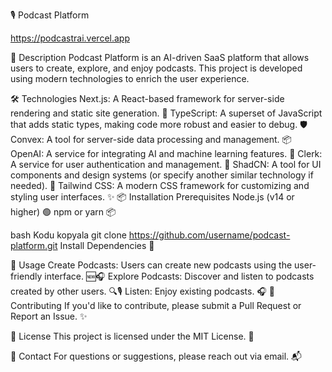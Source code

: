 🎙️ Podcast Platform

https://podcastrai.vercel.app

🌟 Description
Podcast Platform is an AI-driven SaaS platform that allows users to create, explore, and enjoy podcasts. This project is developed using modern technologies to enrich the user experience.

🛠️ Technologies
Next.js: A React-based framework for server-side rendering and static site generation. 🚀
TypeScript: A superset of JavaScript that adds static types, making code more robust and easier to debug. 🛡️
Convex: A tool for server-side data processing and management. 📦
OpenAI: A service for integrating AI and machine learning features. 🤖
Clerk: A service for user authentication and management. 🔐
ShadCN: A tool for UI components and design systems (or specify another similar technology if needed). 🎨
Tailwind CSS: A modern CSS framework for customizing and styling user interfaces. ✨
📦 Installation
Prerequisites
Node.js (v14 or higher) 🟢
npm or yarn 📦


bash
Kodu kopyala
git clone https://github.com/username/podcast-platform.git
Install Dependencies 🔧


📝 Usage
Create Podcasts: Users can create new podcasts using the user-friendly interface. 🆕🎧
Explore Podcasts: Discover and listen to podcasts created by other users. 🔍🎙️
Listen: Enjoy existing podcasts. 🎧
🤝 Contributing
If you'd like to contribute, please submit a Pull Request or Report an Issue. ✨

📜 License
This project is licensed under the MIT License. 📝

📧 Contact
For questions or suggestions, please reach out via email. 📬

